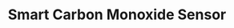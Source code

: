 ---
model: HS1CA
vendor: Heiman
title: Smart Carbon Monoxide Sensor
category: sensor
supports: carbon monoxide, batterylow, batterypct
image: /assets/images/devices/HS1CA-E.jpg
zigbeemodel: ['COSensor-EM', 'COSensor-N', 'CO_V15']
compatible: [z2m,iob,deconz]
mlink: http://www.heimantech.com/product/81.html
link: https://www.aliexpress.com/item/32843093065.html
link2: https://www.amazon.co.uk/HEIMAN-Monoxide-Detector-Electrochemical-compatible/dp/B0793QCYQ6
link3: https://heimansmart.en.alibaba.com/productgrouplist-802155345/Zigbee_CO_detctor.html
---
